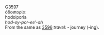 G3597  
ὁδοιπορία  
hodoiporia  
*hod-oy-por-ee‘-ah*  
From the same as [3596](g3596) *travel:* - journey (-ing).  
